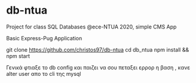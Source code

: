 # db-ntua
Project for class SQL Databases @ece-NTUA 2020, simple CMS App  

Basic Express-Pug Application

git clone https://github.com/christos97/db-ntua
cd db_ntua
npm install && npm start

Γενικά φτιαξε το db config και παιζει να σου πεταξει ερρορ η βαση , κανε alter user απο το cli της mysql

